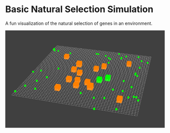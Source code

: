 # Basic Natural Selection Simulation

A fun visualization of the natural selection of genes in an environment.

![](./img/screenshot2.png)
